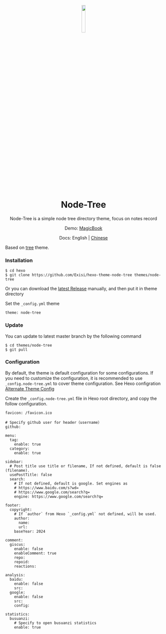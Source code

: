 <div align=center>
  <img style="text-align:center" src=https://raw.githubusercontent.com/Exisi/MagicBook/main/favicon.ico width=15% />
  <h1>Node-Tree</h1>

<p>Node-Tree is a simple node tree directory theme, focus on notes record</p>

Demo: [MagicBook](https://m.exi.ink)

Docs: English | [Chinese](https://github.com/Exisi/hexo-theme-node-tree/blob/main/README-CN.md)

</div>

Based on [tree](https://github.com/wujun234/hexo-theme-tree) theme.

### Installation

```
$ cd hexo
$ git clone https://github.com/Exisi/hexo-theme-node-tree themes/node-tree
```

Or you can download the [latest Release]() manually, and then put it in theme directory

Set the `_config.yml` theme

```
theme: node-tree
```

### Update

You can update to latest master branch by the following command

```
$ cd themes/node-tree
$ git pull
```

### Configuration

By default, the theme is default configuration for some configurations. If you need to customize the configuration, it is recommended to use `_config.node-tree.yml` to cover theme configuration. See Hexo configration [Alternate Theme Config](https://hexo.io/docs/configuration.html#Alternate-Theme-Config)

Create the `_config.node-tree.yml` file in Hexo root directory, and copy the follow configuration.

```
favicon: /favicon.ico

# Specify github user for header（username）
github:

menu:
  tag:
    enable: true
  category:
    enable: true

sidebar:
  # Post title use title or filename, If not defined, default is false (filename).
  usePostTitle: false
  search:
    # If not defined, default is google. Set engines as
    # https://www.baidu.com/s?wd=
    # https://www.google.com/search?q=
    engine: https://www.google.com/search?q=

footer:
  copyright:
    # If `author` from Hexo `_config.yml` not defined, will be used.
    author:
      name:
      url:
    baseYear: 2024

comment:
  giscus:
    enable: false
    enableComment: true
    repo:
    repoid:
    reactions:

analysis:
  baidu:
    enable: false
    src:
  google:
    enable: false
    src:
    config:

statistics:
  busuanzi:
    # Specify to open busuanzi statistics
    enable: true
```
